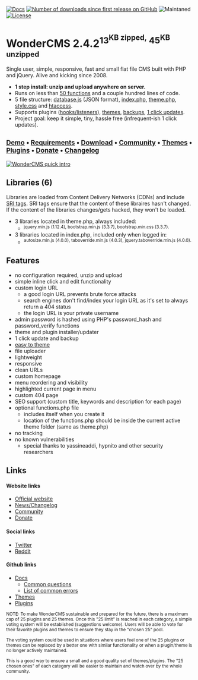 [![Docs](https://img.shields.io/readthedocs/pip/stable.svg?style=for-the-badge)](https://github.com/robiso/wondercms/wiki#wondercms-documentation) [![Number of downloads since first release on GitHub](https://img.shields.io/github/downloads/robiso/wondercms/total.svg?style=for-the-badge)]() ![Maintaned](https://img.shields.io/maintenance/yes/2018.svg?style=for-the-badge) [![License](https://img.shields.io/github/license/mashape/apistatus.svg?style=for-the-badge)](https://github.com/robiso/wondercms/blob/master/license)

# WonderCMS 2.4.2<sup>13<sup>KB zipped,</sup> 45<sup>KB unzipped</sup></sup>
Single user, simple, responsive, fast and small flat file CMS built with PHP and jQuery. Alive and kicking since 2008.

- **1 step install:  unzip and upload anywhere on server.**
- Runs on less than [50 functions](https://github.com/robiso/wondercms/wiki/List-of-all-functions) and a couple hundred lines of code.
- 5 file structure: [database.js](https://github.com/robiso/wondercms/wiki/Default-database.js#default-databasejs) (JSON format), [index.php](https://github.com/robiso/wondercms/blob/master/index.php), [theme.php](https://github.com/robiso/wondercms/blob/master/themes/default/theme.php), [style.css](https://github.com/robiso/wondercms/blob/master/themes/default/css/style.css) and [htaccess](https://github.com/robiso/wondercms/blob/master/.htaccess).
- Supports plugins ([hooks/listeners](https://github.com/robiso/wondercms/wiki/List-of-hooks)), [themes](https://github.com/robiso/wondercms/wiki/Create-theme-in-8-easy-steps), [backups](https://github.com/robiso/wondercms/wiki/Backup-all-files), [1 click updates](https://github.com/robiso/wondercms/wiki/One-click-update).
- Project goal: keep it simple, tiny, hassle free (infrequent-ish 1 click updates).

## <sup>[Demo](https://www.wondercms.com/demo) • [Requirements](https://www.wondercms.com/requirements) • [Download](https://wondercms.com/latest) • [Community](https://wondercms.com/community) • [Themes](https://wondercms.com/themes) • [Plugins](https://wondercms.com/plugins) • [Donate](https://wondercms.com/donate) • [Changelog](https://wondercms.com/whatsnew)</sup>
<a href="https://www.wondercms.com" title="WonderCMS website"><img src="https://www.wondercms.com/WonderCMS-intro.png?v=5" alt="WonderCMS quick intro" /></a>

## Libraries (6)
Libraries are loaded from Content Delivery Networks (CDNs) and include [SRI tags](https://github.com/robiso/wondercms/wiki/Add-SRI-tags-to-your-theme-libraries#3-steps-for-more-security). SRI tags ensure that the content of these libraires hasn't changed. If the content of the libraries changes/gets hacked, they won't be loaded.
- 3 libraries located in theme.php, always included:
  - <sup>jquery.min.js (1.12.4), bootstrap.min.js (3.3.7), bootstrap.min.css (3.3.7).</sup>
- 3 libraries located in index.php, included only when logged in:
  - <sup>autosize.min.js (4.0.0), taboverride.min.js (4.0.3), jquery.taboverride.min.js (4.0.0).</sup>
  
## Features
 - no configuration required, unzip and upload
 - simple inline click and edit functionality
 - custom login URL
   - a good login URL prevents brute force attacks
   - search engines don't find/index your login URL as it's set to always return a 404 status
   - the login URL is your private username
 - admin password is hashed using PHP's password_hash and password_verify functions
 - theme and plugin installer/updater
 - 1 click update and backup
 - [easy to theme](https://github.com/robiso/wondercms/wiki/Create-theme-in-8-easy-steps)
 - file uploader
 - lightweight
 - responsive
 - clean URLs
 - custom homepage
 - menu reordering and visibility
 - highlighted current page in menu
 - custom 404 page
 - SEO support (custom title, keywords and description for each page)
 - optional functions.php file
   - includes itself when you create it
   - location of the functions.php should be inside the current active theme folder (same as theme.php)
 - no tracking
 - no known vulnerabilities
   - special thanks to yassineaddi, hypnito and other security researchers

## Links
#### Website links
- [Official website](https://wondercms.com)
- [News/Changelog](https://wondercms.com/whatsnew)
- [Community](https://wondercms.com/community)
- [Donate](https://wondercms.com/donate)

#### Social links
- [Twitter](https://twitter.com/wondercms)
- [Reddit](https://reddit.com/r/WonderCMS)

#### Github links
- [Docs](https://github.com/robiso/wondercms/wiki#wondercms-documentation)
   - [Common questions](https://github.com/robiso/wondercms/wiki#common-questions--help)
   - [List of common errors](https://github.com/robiso/wondercms/wiki/List-of-common-errors#troubleshooting-common-errors)
- [Themes](https://github.com/robiso/wondercms-themes)
- [Plugins](https://github.com/robiso/wondercms-plugins)


<sub>NOTE: To make WonderCMS sustainable and prepared for the future, there is a maximum cap of 25 plugins and 25 themes.
Once this "25 limit" is reached in each category, a simple voting system will be established (suggestions welcome).
Users will be able to vote for their favorite plugins and themes to ensure they stay in the "chosen 25" pool.</sub>

<sub>The voting system could be used in situations where users feel one of the 25 plugins or themes can be replaced by a better one with similar functionality or when a plugin/theme is no longer actively maintained.</sub>

<sub>This is a good way to ensure a small and a good quality set of themes/plugins. The "25 chosen ones" of each category will be easier to maintain and watch over by the whole community.</sub>
